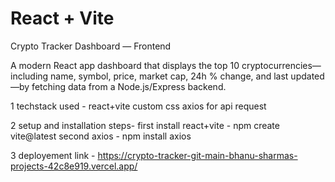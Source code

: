 # React + Vite

Crypto Tracker Dashboard — Frontend

A modern React app dashboard that displays the top 10 cryptocurrencies—including name, symbol, price, market cap, 24h % change, and last updated—by fetching data from a Node.js/Express backend.

1 techstack used -
    react+vite
    custom css
    axios for api request

2  setup and installation steps-
   first install react+vite - npm create vite@latest
   second axios - npm install axios
   
3  deployement link -  https://crypto-tracker-git-main-bhanu-sharmas-projects-42c8e919.vercel.app/



